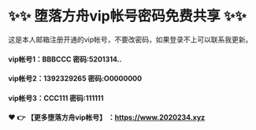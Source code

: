 # ✨✨ 堕落方舟vip帐号密码免费共享 ✨✨
这是本人邮箱注册开通的vip帐号，不要改密码，如果登录不上可以联系我更新。
  #### vip帐号1：BBBCCC 密码:5201314..

#### vip帐号2：1392329265 密码:O0000000

#### vip帐号3：CCC111 密码:111111



#### ❤️ 👉 【更多堕落方舟vip帐号】 ：https://www.2020234.xyz 

